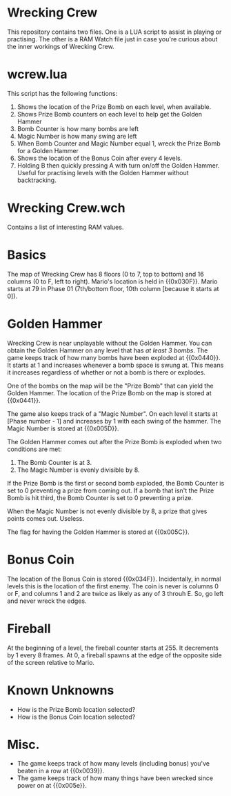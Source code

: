 Wrecking Crew
=============
This repository contains two files.
One is a LUA script to assist in playing or practising.
The other is a RAM Watch file just in case you're curious about the inner workings of Wrecking Crew.

wcrew.lua
=========
This script has the following functions:

1. Shows the location of the Prize Bomb on each level, when available.
1. Shows Prize Bomb counters on each level to help get the Golden Hammer
 1. Bomb Counter is how many bombs are left
 1. Magic Number is how many swing are left
 1. When Bomb Counter and Magic Number equal 1, wreck the Prize Bomb for a Golden Hammer
1. Shows the location of the Bonus Coin after every 4 levels.
1. Holding B then quickly pressing A with turn on/off the Golden Hammer. Useful for practising levels with the Golden Hammer without backtracking.

Wrecking Crew.wch
=================
Contains a list of interesting RAM values.

Basics
======
The map of Wrecking Crew has 8 floors (0 to 7, top to bottom) and 16 columns (0 to F, left to right).
Mario's location is held in {{0x030F}}.
Mario starts at 79 in Phase 01 (7th/bottom floor, 10th column [because it starts at 0]).

Golden Hammer
=============
Wrecking Crew is near unplayable without the Golden Hammer.
You can obtain the Golden Hammer on any level that has *at least 3 bombs*.
The game keeps track of how many bombs have been exploded at {{0x0440}}.
It starts at 1 and increases whenever a bomb space is swung at.
This means it increases regardless of whether or not a bomb is there or explodes.

One of the bombs on the map will be the "Prize Bomb" that can yield the Golden Hammer.
The location of the Prize Bomb on the map is stored at {{0x0441}}.

The game also keeps track of a "Magic Number".
On each level it starts at [Phase number - 1] and increases by 1 with each swing of the hammer.
The Magic Number is stored at {{0x005D}}.

The Golden Hammer comes out after the Prize Bomb is exploded when two conditions are met:
 1. The Bomb Counter is at 3.
 1. The Magic Number is evenly divisible by 8.

If the Prize Bomb is the first or second bomb exploded, the Bomb Counter is set to 0 preventing a prize from coming out.
If a bomb that isn't the Prize Bomb is hit third, the Bomb Counter is set to 0 preventing a prize.

When the Magic Number is not evenly divisible by 8, a prize that gives points comes out. Useless.

The flag for having the Golden Hammer is stored at {{0x005C}}.

Bonus Coin
==========
The location of the Bonus Coin is stored {{0x034F}}.
Incidentally, in normal levels this is the location of the first enemy.
The coin is never is columns 0 or F, and columns 1 and 2 are twice as likely as any of 3 throuh E.
So, go left and never wreck the edges.

Fireball
========
At the beginning of a level, the fireball counter starts at 255. It decrements by 1 every 8 frames. At 0, a fireball spawns at the edge of the opposite side of the screen relative to Mario.

Known Unknowns
==============
* How is the Prize Bomb location selected?
* How is the Bonus Coin location selected?

Misc.
=====
* The game keeps track of how many levels (including bonus) you've beaten in a row at {{0x0039}}.
* The game keeps track of how many things have been wrecked since power on at {{0x005e}}.
